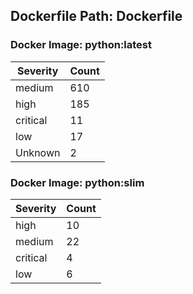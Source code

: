 ## Dockerfile Path: Dockerfile

### Docker Image: python:latest
| Severity | Count |
|----------|-------|
| medium | 610 |
| high | 185 |
| critical | 11 |
| low | 17 |
| Unknown | 2 |

### Docker Image: python:slim
| Severity | Count |
|----------|-------|
| high | 10 |
| medium | 22 |
| critical | 4 |
| low | 6 |
